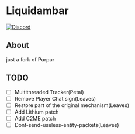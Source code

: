 # Liquidambar
[![Discord](https://img.shields.io/discord/891325967203729472?color=5865F2&label=discord&style=for-the-badge)](https://discord.gg/uQ4UXANnP2)
## About
just a fork of Purpur
## TODO
- [ ] Multithreaded Tracker(Petal)
- [ ] Remove Player Chat sign(Leaves)
- [ ] Restore part of the original mechanism(Leaves)
- [ ] Add Lithium patch
- [ ] Add C2ME patch
- [ ] Dont-send-useless-entity-packets(Leaves)

